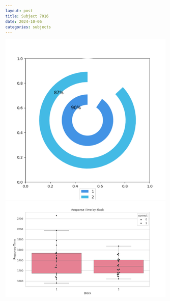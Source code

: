 ```yaml
---
layout: post
title: Subject 7016
date: 2024-10-06
categories: subjects
---
```


![](data/7016/run-5/7016__acc_test.png)
![](data/7016/run-5/7016_rt.png)
